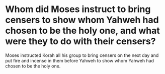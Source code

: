 # Whom did Moses instruct to bring censers to show whom Yahweh had chosen to be the holy one, and what were they to do with their censers?

Moses instructed Korah all his group to bring censers on the next day and put fire and incense in them before Yahweh to show whom Yahweh had chosen to be the holy one.

